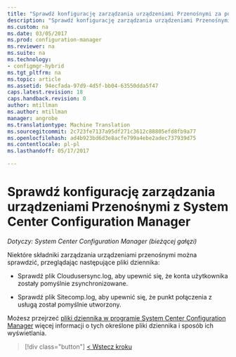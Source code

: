 ```yaml
---
title: "Sprawdź konfigurację zarządzania urządzeniami Przenośnymi za pomocą programu System Center Configuration Manager | Dokumentacja firmy Microsoft"
description: "Sprawdź konfigurację zarządzania urządzeniami Przenośnymi za pomocą programu System Center Configuration Manager."
ms.custom: na
ms.date: 03/05/2017
ms.prod: configuration-manager
ms.reviewer: na
ms.suite: na
ms.technology:
- configmgr-hybrid
ms.tgt_pltfrm: na
ms.topic: article
ms.assetid: 94ecfada-97d9-4d5f-bb04-63550dda5f47
caps.latest.revision: 18
caps.handback.revision: 0
author: mtillman
ms.author: mtillman
manager: angrobe
ms.translationtype: Machine Translation
ms.sourcegitcommit: 2c723fe7137a95df271c3612c88805efd8fb9a77
ms.openlocfilehash: ad4b923bd6d3e8acfe799a4ebe2adec737939d75
ms.contentlocale: pl-pl
ms.lasthandoff: 05/17/2017

---
```

# <a name="verify-mdm-configuration-with-system-center-configuration-manager"></a>Sprawdź konfigurację zarządzania urządzeniami Przenośnymi z System Center Configuration Manager

*Dotyczy: System Center Configuration Manager (bieżącej gałęzi)*

Niektóre składniki zarządzania urządzeniami przenośnymi można sprawdzić, przeglądając następujące pliki dziennika:

-   Sprawdź plik Cloudusersync.log, aby upewnić się, że konta użytkownika zostały pomyślnie zsynchronizowane.

-   Sprawdź plik Sitecomp.log, aby upewnić się, że punkt połączenia z usługą został pomyślnie utworzony.

Możesz przejrzeć [pliki dziennika w programie System Center Configuration Manager](../../core/plan-design/hierarchy/log-files.md#a-namebkmkfunctionlogsa-log-files-for-configuration-manager-functionality) więcej informacji o tych określone pliki dziennika i sposób ich wyświetlania.

> [!div class="button"]
[< Wstecz kroku](set-up-additional-management.md)


